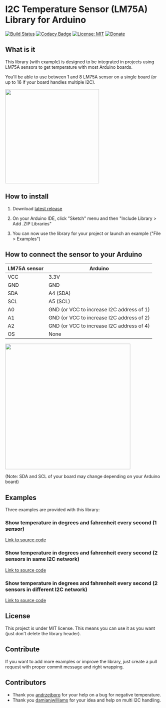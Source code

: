 # I2C Temperature Sensor (LM75A) Library for Arduino
[![Build Status](https://travis-ci.org/QuentinCG/Arduino-LM75A-Temperature-Sensor-Library.svg?branch=master)](https://travis-ci.org/QuentinCG/Arduino-LM75A-Temperature-Sensor-Library) [![Codacy Badge](https://api.codacy.com/project/badge/Grade/4264aac910e4471584e5af61e65497d4)](https://www.codacy.com/manual/QuentinCG/Arduino-LM75A-Temperature-Sensor-Library?utm_source=github.com&amp;utm_medium=referral&amp;utm_content=QuentinCG/Arduino-LM75A-Temperature-Sensor-Library&amp;utm_campaign=Badge_Grade) [![License: MIT](https://img.shields.io/badge/License-MIT-brightgreen.svg)](https://github.com/QuentinCG/Arduino-LM75A-Temperature-Sensor-Library/blob/master/LICENSE.md) [![Donate](https://img.shields.io/badge/Donate-PayPal-blue.svg)](https://paypal.me/QuentinCG)

## What is it

This library (with example) is designed to be integrated in projects using LM75A sensors to get temperature with most Arduino boards.

You'll be able to use between 1 and 8 LM75A sensor on a single board (or up to 16 if your board handles multiple I2C).

<img src="device.png" width="300">

## How to install

1) Download <a target="_blank" href="https://github.com/QuentinCG/Arduino-LM75A-Temperature-Sensor-Library/releases/download/1.2.0/LM75A_v1_2_0.zip">latest release</a>

2) On your Arduino IDE, click "Sketch" menu and then "Include Library > Add .ZIP Libraries"

3) You can now use the library for your project or launch an example ("File > Examples")

## How to connect the sensor to your Arduino

|LM75A sensor|Arduino                                  |
|--------    |--------                                 |
|VCC         |3.3V                                     |
|GND         |GND                                      |
|SDA         |A4 (SDA)                                 |
|SCL         |A5 (SCL)                                 |
|A0          |GND (or VCC to increase I2C address of 1)|
|A1          |GND (or VCC to increase I2C address of 2)|
|A2          |GND (or VCC to increase I2C address of 4)|
|OS          |None                                     |

<img src="schematics.png" width="400">

(Note: SDA and SCL of your board may change depending on your Arduino board)

## Examples

Three examples are provided with this library:

### Show temperature in degrees and fahrenheit every second (1 sensor)

<a target="_blank" href="https://github.com/QuentinCG/Arduino-LM75A-Temperature-Sensor-Library/blob/master/examples/LM75A_ShowTemperature/LM75A_ShowTemperature.ino">Link to source code</a>

### Show temperature in degrees and fahrenheit every second (2 sensors in same I2C network)

<a target="_blank" href="https://github.com/QuentinCG/Arduino-LM75A-Temperature-Sensor-Library/blob/master/examples/LM75A_ShowTemperature2Sensors/LM75A_ShowTemperature2Sensors.ino">Link to source code</a>

### Show temperature in degrees and fahrenheit every second (2 sensors in different I2C network)

<a target="_blank" href="https://github.com/QuentinCG/Arduino-LM75A-Temperature-Sensor-Library/blob/master/examples/LM75A_MultiI2cWire/LM75A_MultiI2cWire.ino">Link to source code</a>

## License

This project is under MIT license. This means you can use it as you want (just don't delete the library header).

## Contribute

If you want to add more examples or improve the library, just create a pull request with proper commit message and right wrapping.

## Contributors

- Thank you <a target="_blank" href="https://github.com/andrzejboro">andrzejboro</a> for your help on a bug for negative temperature.
- Thank you <a target="_blank" href="https://github.com/damianjwilliams">damianjwilliams</a> for your idea and help on multi I2C handling.
